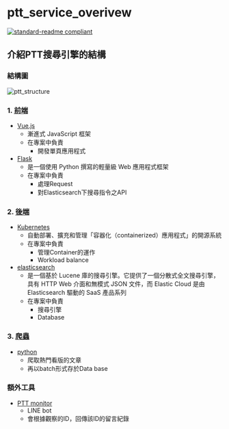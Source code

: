# ptt_service_overivew

[![standard-readme compliant](https://img.shields.io/badge/readme%20style-standard-brightgreen.svg?style=flat-square)](https://github.com/RichardLitt/standard-readme)

## 介紹PTT搜尋引擎的結構

### 結構圖

![ptt_structure](https://user-images.githubusercontent.com/44884255/154961477-7120b710-af9d-4501-8654-15e38290e029.png)

### 1. [前端](https://github.com/NCHU-NLP-Lab/Ptt_SearchEngineWeb)
+ [Vue.js](https://vuejs.org/)
  + 漸進式 JavaScript 框架
  + 在專案中負責 
    + 開發單頁應用程式
+ [Flask](https://flask.palletsprojects.com/en/2.0.x/)
  + 是一個使用 Python 撰寫的輕量級 Web 應用程式框架
  + 在專案中負責 
    + 處理Request 
    + 對Elasticsearch下搜尋指令之API

### 2. [後端](https://github.com/NCHU-NLP-Lab/Ptt-Elasticsearch)
+ [Kubernetes](https://kubernetes.io/)
  + 自動部署、擴充和管理「容器化（containerized）應用程式」的開源系統
  + 在專案中負責
    + 管理Container的運作
    + Workload balance
+ [elasticsearch](https://www.elastic.co/)
  + 是一個基於 Lucene 庫的搜尋引擎。它提供了一個分散式全文搜尋引擎，具有 HTTP Web 介面和無模式 JSON 文件，而 Elastic Cloud 是由 Elasticsearch 驅動的 SaaS 產品系列 
  + 在專案中負責
    + 搜尋引擎
    + Database
### 3. [爬蟲](https://github.com/NCHU-NLP-Lab/ptt-scrapy)
+ [python](https://www.python.org/)
  + 爬取熱門看版的文章 
  + 再以batch形式存於Data base

### 額外工具
+ [PTT monitor](https://github.com/NCHU-NLP-Lab/ptt-monitor)
  + LINE bot
  + 會根據觀察的ID，回傳該ID的留言紀錄
